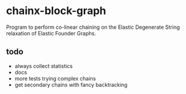 # chainx-block-graph
Program to perform co-linear chaining on the Elastic Degenerate String relaxation of Elastic Founder Graphs.

## todo
 - always collect statistics
 - docs
 - more tests trying complex chains
 - get secondary chains with fancy backtracking
